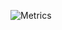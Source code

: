 ![Metrics](https://raw.githubusercontent.com/gist/LubricantJam/9406ce19802caa496b7795048e6fe1bd/raw/github-metrics.svg)

